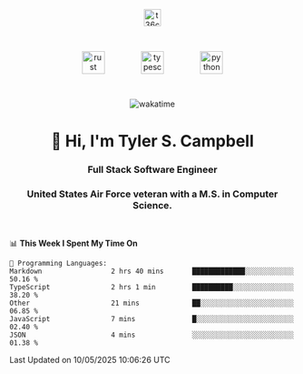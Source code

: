 <p align="center">
<a href="https://www.linkedin.com/in/t36campbell" target="blank"><img align="center" src="https://ik.imagekit.io/t36campbell/Portfolio/linkedin.png.original_m8bbGgPh6.png" alt="t36campbell" height="30" width="30" /></a>
</p>
<p align="center">
    <img src="https://rustacean.net/assets/rustacean-orig-noshadow.svg" alt="rust" width="40" height="40" style="margin: 6%;" />
    <img src="https://cdn.worldvectorlogo.com/logos/typescript.svg" alt="typescript" width="40" height="40" style="margin: 6%;" />
    <img src="https://cdn.worldvectorlogo.com/logos/python-5.svg" alt="python" width="40" height="40" style="margin: 6%;" />
</p>
<div align="center">
  
  ![wakatime](https://wakatime.com/badge/user/738aac7f-8868-4bc3-a1df-4c36703ee4b6.svg)
  
</div>

<h1 align="center">👋 Hi, I'm Tyler S. Campbell</h1>
<h3 align="center">Full Stack Software Engineer</h3>
<h3 align="center">United States Air Force veteran with a M.S. in Computer Science.</h3>
<br>

<!--START_SECTION:waka-->
📊 **This Week I Spent My Time On** 

```text
💬 Programming Languages: 
Markdown                 2 hrs 40 mins       █████████████░░░░░░░░░░░░   50.16 % 
TypeScript               2 hrs 1 min         ██████████░░░░░░░░░░░░░░░   38.20 % 
Other                    21 mins             ██░░░░░░░░░░░░░░░░░░░░░░░   06.85 % 
JavaScript               7 mins              █░░░░░░░░░░░░░░░░░░░░░░░░   02.40 % 
JSON                     4 mins              ░░░░░░░░░░░░░░░░░░░░░░░░░   01.38 % 
```


 Last Updated on 10/05/2025 10:06:26 UTC
<!--END_SECTION:waka-->
